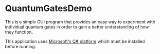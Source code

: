 # QuantumGatesDemo
This is a simple GUI program that provides an easy way to experiment with individual quantum gates in order to gain a better understanding of how they function.

This application uses [Microsoft's Q# platform](https://docs.microsoft.com/en-us/quantum/) which must be installed before running.
